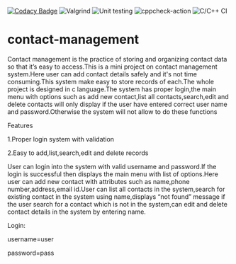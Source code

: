  [![Codacy Badge](https://api.codacy.com/project/badge/Grade/d92d1a08ff944b5cbbcc36bf84c6d542)](https://app.codacy.com/gh/stepin105011/contact-management?utm_source=github.com&utm_medium=referral&utm_content=stepin105011/contact-management&utm_campaign=Badge_Grade) ![Valgrind](https://github.com/stepin105011/contact-management/workflows/Valgrind/badge.svg) ![Unit testing](https://github.com/stepin105011/contact-management/workflows/Unit%20testing/badge.svg) ![cppcheck-action](https://github.com/stepin105011/contact-management/workflows/cppcheck-action/badge.svg) ![C/C++ CI](https://github.com/stepin105011/contact-management/workflows/C/C++%20CI/badge.svg)
# contact-management

Contact management is the practice of storing and organizing contact data so that it’s easy to access.This is a mini project on contact management system.Here user can add contact details safely and it's not time consuming.This system make easy to store records of each.The whole project is designed in c language.The system has proper login,the main menu with options such as add new contact,list all contacts,search,edit and delete contacts will only display if the user have entered correct user name and password.Otherwise the system will not allow to do these functions

Features

1.Proper login system with validation

2.Easy to add,list,search,edit and delete records

User can login into the system with valid username and password.If the login is successful then displays the main menu with list of options.Here user can add new contact with attributes such as name,phone number,address,email id.User can list all contacts in the system,search for existing contact in the system using name,displays “not found” message if the user search for a contact which is not in the system,can edit and delete contact details in the system by entering name.

Login:

username=user

password=pass
